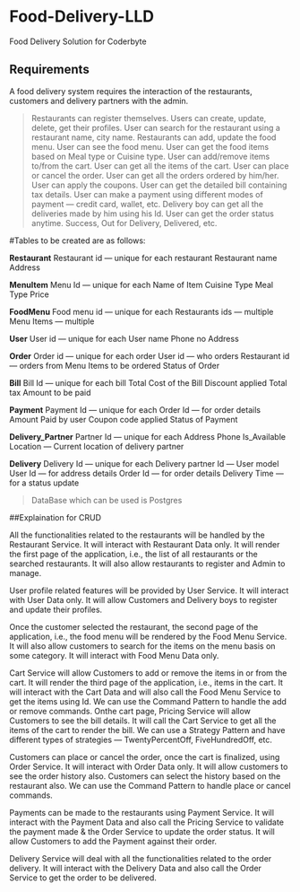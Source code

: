 # Food-Delivery-LLD

Food Delivery Solution for Coderbyte


## Requirements
 A food delivery system requires the interaction of the restaurants, customers and delivery partners with the admin.
> Restaurants can register themselves.
> Users can create, update, delete, get their profiles.
> User can search for the restaurant using a restaurant name, city name.
> Restaurants can add, update the food menu.
> User can see the food menu. User can get the food items based on Meal type or Cuisine type.
> User can add/remove items to/from the cart. User can get all the items of the cart.
> User can place or cancel the order. User can get all the orders ordered by him/her.
> User can apply the coupons. User can get the detailed bill containing tax details.
> User can make a payment using different modes of payment — credit card, wallet, etc.
> Delivery boy can get all the deliveries made by him using his Id.
> User can get the order status anytime. Success, Out for Delivery, Delivered, etc.

#Tables to be created are as follows:

**Restaurant**
 Restaurant id — unique for each restaurant
 Restaurant name
 Address
 
**MenuItem**
 Menu Id — unique for each
 Name of Item
 Cuisine Type
 Meal Type
 Price

**FoodMenu**
 Food menu id — unique for each
 Restaurants ids — multiple
 Menu Items — multiple
 
**User**
 User id — unique for each
 User name
 Phone no
 Address
 
**Order**
 Order id — unique for each order
 User id — who orders
 Restaurant id — orders from
 Menu Items to be ordered
 Status of Order

**Bill**
 Bill Id — unique for each bill
 Total Cost of the Bill
 Discount applied
 Total tax
 Amount to be paid
 
**Payment**
 Payment Id — unique for each
 Order Id — for order details
 Amount Paid by user
 Coupon code applied
 Status of Payment

**Delivery_Partner**
 Partner Id — unique for each
 Address
 Phone
 Is_Available
 Location — Current location of delivery partner
 
**Delivery**
 Delivery Id — unique for each
 Delivery partner Id — User model
 User Id — for address details
 Order Id — for order details
 Delivery Time — for a status update

>DataBase which can be used is Postgres

##Explaination for CRUD

All the functionalities related to the restaurants will be handled by the Restaurant Service. It will interact with Restaurant Data only. It will render the first page of the application, i.e., the list of all restaurants or the searched restaurants. It will also allow restaurants to register and Admin to manage.

User profile related features will be provided by User Service. It will interact with User Data only. It will allow Customers and Delivery boys to register and update their profiles.

Once the customer selected the restaurant, the second page of the application, i.e., the food menu will be rendered by the Food Menu Service. It will also allow customers to search for the items on the menu basis on some category. It will interact with Food Menu Data only.

Cart Service will allow Customers to add or remove the items in or from the cart. It will render the third page of the application, i.e., items in the cart. It will interact with the Cart Data and will also call the Food Menu Service to get the items using Id. We can use the Command Pattern to handle the add or remove commands.
Onthe cart page, Pricing Service will allow Customers to see the bill details. It will call the Cart Service to get all the items of the cart to render the bill. We can use a Strategy Pattern and have different types of strategies — TwentyPercentOff, FiveHundredOff, etc.

Customers can place or cancel the order, once the cart is finalized, using Order Service. It will interact with Order Data only. It will allow customers to see the order history also. Customers can select the history based on the restaurant also. We can use the Command Pattern to handle place or cancel commands.

Payments can be made to the restaurants using Payment Service. It will interact with the Payment Data and also call the Pricing Service to validate the payment made & the Order Service to update the order status. It will allow Customers to add the Payment against their order.

Delivery Service will deal with all the functionalities related to the order delivery. It will interact with the Delivery Data and also call the Order Service to get the order to be delivered.

